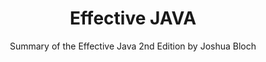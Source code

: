 ---
title: Effective JAVA
subtitle: Summary of the Effective Java 2nd Edition by Joshua Bloch
image: "../imgs/EffectiveJAVA.jpg"
link: https://github.com/HugoMatilla/Effective-JAVA-Summary
buttonTitle: VISIT SUMMARY
priority: 8
badges: [summary]
categories: [open, book]
---  